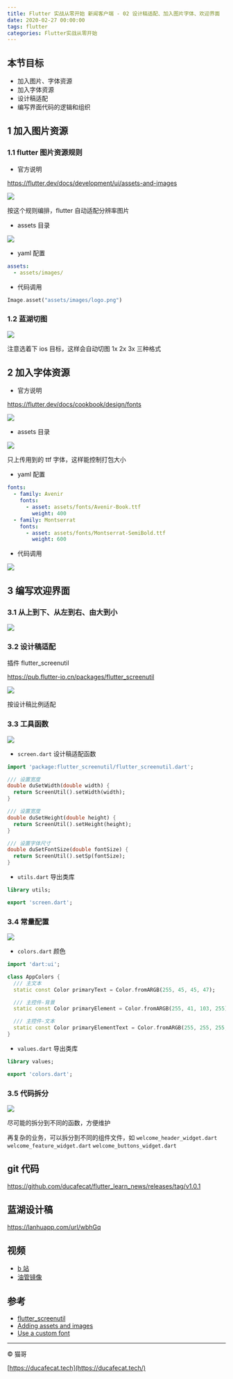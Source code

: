 ```yaml
---
title: Flutter 实战从零开始 新闻客户端 - 02 设计稿适配、加入图片字体、欢迎界面
date: 2020-02-27 00:00:00
tags: flutter
categories: Flutter实战从零开始
---
```


## 本节目标

- 加入图片、字体资源
- 加入字体资源
- 设计稿适配
- 编写界面代码的逻辑和组织

## 1 加入图片资源

### 1.1 flutter 图片资源规则

- 官方说明

https://flutter.dev/docs/development/ui/assets-and-images

![](2020-03-02-11-29-01.png)

按这个规则编排，flutter 自动适配分辨率图片

- assets 目录

![](2020-03-02-11-29-58.png)

- yaml 配置

```yaml
assets:
  - assets/images/
```

- 代码调用

```dart
Image.asset("assets/images/logo.png")
```

### 1.2 蓝湖切图

![](2020-03-02-11-32-56.png)

注意选着下 ios 目标，这样会自动切图 1x 2x 3x 三种格式

## 2 加入字体资源

- 官方说明

https://flutter.dev/docs/cookbook/design/fonts

![](2020-03-02-11-36-13.png)

- assets 目录

![](2020-03-02-11-36-48.png)

只上传用到的 ttf 字体，这样能控制打包大小

- yaml 配置

```yaml
fonts:
  - family: Avenir
    fonts:
      - asset: assets/fonts/Avenir-Book.ttf
        weight: 400
  - family: Montserrat
    fonts:
      - asset: assets/fonts/Montserrat-SemiBold.ttf
        weight: 600
```

- 代码调用

![](2020-03-02-11-37-48.png)

## 3 编写欢迎界面

### 3.1 从上到下、从左到右、由大到小

![](2020-03-02-13-38-19.png)

### 3.2 设计稿适配

插件 flutter_screenutil

https://pub.flutter-io.cn/packages/flutter_screenutil

![](2020-03-02-13-41-31.png)

按设计稿比例适配

### 3.3 工具函数

![](2020-03-03-14-11-29.png)

- `screen.dart` 设计稿适配函数

```dart
import 'package:flutter_screenutil/flutter_screenutil.dart';

/// 设置宽度
double duSetWidth(double width) {
  return ScreenUtil().setWidth(width);
}

/// 设置宽度
double duSetHeight(double height) {
  return ScreenUtil().setHeight(height);
}

/// 设置字体尺寸
double duSetFontSize(double fontSize) {
  return ScreenUtil().setSp(fontSize);
}
```

- `utils.dart` 导出类库

```dart
library utils;

export 'screen.dart';
```

### 3.4 常量配置

![](2020-03-03-14-14-55.png)

- `colors.dart` 颜色

```dart
import 'dart:ui';

class AppColors {
  /// 主文本
  static const Color primaryText = Color.fromARGB(255, 45, 45, 47);

  /// 主控件-背景
  static const Color primaryElement = Color.fromARGB(255, 41, 103, 255);

  /// 主控件-文本
  static const Color primaryElementText = Color.fromARGB(255, 255, 255, 255);
}
```

- `values.dart` 导出类库

```dart
library values;

export 'colors.dart';
```

### 3.5 代码拆分

![](2020-03-02-13-43-25.png)

尽可能的拆分到不同的函数，方便维护

再复杂的业务，可以拆分到不同的组件文件，如 `welcome_header_widget.dart` `welcome_feature_widget.dart` `welcome_buttons_widget.dart`

## git 代码

https://github.com/ducafecat/flutter_learn_news/releases/tag/v1.0.1

## 蓝湖设计稿

https://lanhuapp.com/url/wbhGq

## 视频

- [b 站]()
- [油管镜像]()

## 参考

- [flutter_screenutil](https://pub.flutter-io.cn/packages/flutter_screenutil)
- [Adding assets and images](https://flutter.dev/docs/development/ui/assets-and-images)
- [Use a custom font](https://flutter.dev/docs/cookbook/design/fonts)

---

© 猫哥

[https://ducafecat.tech](https://ducafecat.tech/)
